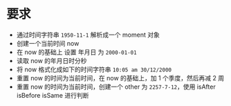 # 要求

- 通过时间字符串 `1950-11-1` 解析成一个 moment 对象
- 创建一个当前时间 now
- 在 now 的基础上 设置 年月日 为 `2000-01-01`
- 读取 now 的年月日时分秒
- 将 now 格式化成如下的时间字符串 `10:05 am 30/12/2000`
- 重置 now 的时间为当前时间，在 now 的基础上，加 1 个季度，然后再减 2 周
- 重置 now 的时间为当前时间，创建一个 other 为 `2257-7-12`，使用 isAfter isBefore isSame 进行判断